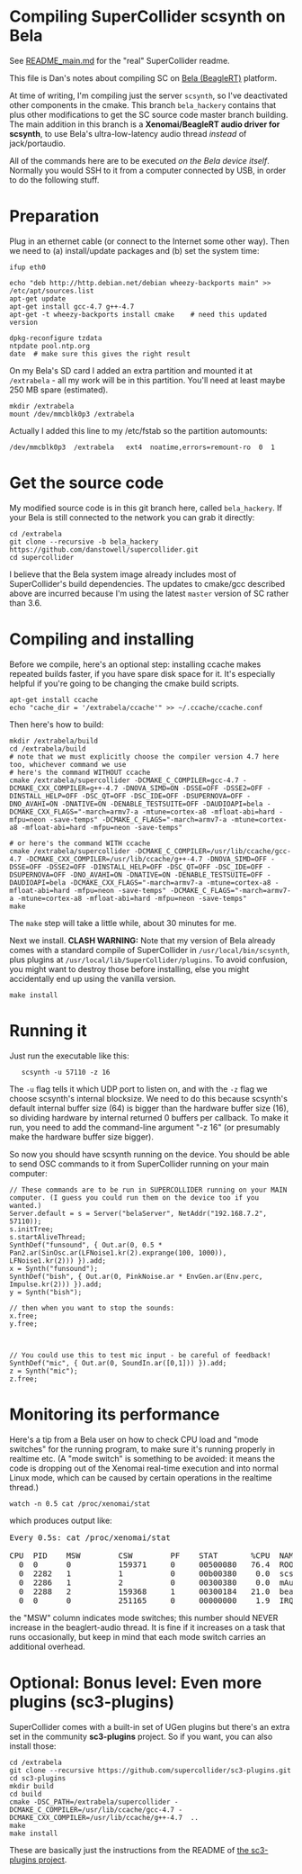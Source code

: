 Compiling SuperCollider scsynth on Bela
=======================================

See [README_main.md](README_main.md) for the "real" SuperCollider readme.

This file is Dan's notes about compiling SC on [Bela (BeagleRT)](http://beaglert.cc/) platform.

At time of writing, I'm compiling just the server `scsynth`, so I've deactivated other components in the cmake.
This branch `bela_hackery` contains that plus other modifications to get the SC source code master branch building.
The main addition in this branch is a **Xenomai/BeagleRT audio driver for scsynth**, to use Bela's ultra-low-latency audio thread *instead* of jack/portaudio.

All of the commands here are to be executed *on the Bela device itself*. Normally you would SSH to it from a computer connected by USB, in order to do the following stuff.

Preparation
===========

Plug in an ethernet cable (or connect to the Internet some other way). Then we need to (a) install/update packages and (b) set the system time:

    ifup eth0

    echo "deb http://http.debian.net/debian wheezy-backports main" >> /etc/apt/sources.list
    apt-get update
    apt-get install gcc-4.7 g++-4.7
    apt-get -t wheezy-backports install cmake    # need this updated version

    dpkg-reconfigure tzdata
    ntpdate pool.ntp.org
    date  # make sure this gives the right result

On my Bela's SD card I added an extra partition and mounted it at `/extrabela` - all my work will be in this partition.
You'll need at least maybe 250 MB spare (estimated).

    mkdir /extrabela
    mount /dev/mmcblk0p3 /extrabela

Actually I added this line to my /etc/fstab so the partition automounts:

    /dev/mmcblk0p3  /extrabela   ext4  noatime,errors=remount-ro  0  1


Get the source code
===================

My modified source code is in this git branch here, called `bela_hackery`. If your Bela is still connected to the network you can grab it directly:

    cd /extrabela
    git clone --recursive -b bela_hackery https://github.com/danstowell/supercollider.git
    cd supercollider

I believe that the Bela system image already includes most of SuperCollider's build dependencies. The updates to cmake/gcc described above are incurred because I'm using the latest `master` version of SC rather than 3.6.

Compiling and installing
========================

Before we compile, here's an optional step: installing ccache makes repeated builds faster, if you have spare disk space for it. It's especially helpful if you're going to be changing the cmake build scripts.

    apt-get install ccache
    echo "cache_dir = '/extrabela/ccache'" >> ~/.ccache/ccache.conf

Then here's how to build:

    mkdir /extrabela/build
    cd /extrabela/build
    # note that we must explicitly choose the compiler version 4.7 here too, whichever command we use
    # here's the command WITHOUT ccache
    cmake /extrabela/supercollider -DCMAKE_C_COMPILER=gcc-4.7 -DCMAKE_CXX_COMPILER=g++-4.7 -DNOVA_SIMD=ON -DSSE=OFF -DSSE2=OFF -DINSTALL_HELP=OFF -DSC_QT=OFF -DSC_IDE=OFF -DSUPERNOVA=OFF -DNO_AVAHI=ON -DNATIVE=ON -DENABLE_TESTSUITE=OFF -DAUDIOAPI=bela -DCMAKE_CXX_FLAGS="-march=armv7-a -mtune=cortex-a8 -mfloat-abi=hard -mfpu=neon -save-temps" -DCMAKE_C_FLAGS="-march=armv7-a -mtune=cortex-a8 -mfloat-abi=hard -mfpu=neon -save-temps"

    # or here's the command WITH ccache
    cmake /extrabela/supercollider -DCMAKE_C_COMPILER=/usr/lib/ccache/gcc-4.7 -DCMAKE_CXX_COMPILER=/usr/lib/ccache/g++-4.7 -DNOVA_SIMD=OFF -DSSE=OFF -DSSE2=OFF -DINSTALL_HELP=OFF -DSC_QT=OFF -DSC_IDE=OFF -DSUPERNOVA=OFF -DNO_AVAHI=ON -DNATIVE=ON -DENABLE_TESTSUITE=OFF -DAUDIOAPI=bela -DCMAKE_CXX_FLAGS="-march=armv7-a -mtune=cortex-a8 -mfloat-abi=hard -mfpu=neon -save-temps" -DCMAKE_C_FLAGS="-march=armv7-a -mtune=cortex-a8 -mfloat-abi=hard -mfpu=neon -save-temps"
    make

The `make` step will take a little while, about 30 minutes for me.

Next we install. **CLASH WARNING:** Note that my version of Bela already comes with a standard compile of SuperCollider in `/usr/local/bin/scsynth`, plus plugins at `/usr/local/lib/SuperCollider/plugins`. To avoid confusion, you might want to destroy those before installing, else you might accidentally end up using the vanilla version.

    make install
    
Running it
==========

Just run the executable like this:

       scsynth -u 57110 -z 16

The `-u` flag tells it which UDP port to listen on, and with the `-z` flag we choose scsynth's internal blocksize. We need to do this because scsynth's default internal buffer size (64) is bigger than the hardware buffer size (16), so dividing hardware by internal returned 0 buffers per callback. To make it run, you need to add the command-line argument "-z 16" (or presumably make the hardware buffer size bigger).

So now you should have scsynth running on the device. You should be able to send OSC commands to it from SuperCollider running on your main computer:

    // These commands are to be run in SUPERCOLLIDER running on your MAIN computer. (I guess you could run them on the device too if you wanted.)
    Server.default = s = Server("belaServer", NetAddr("192.168.7.2", 57110));
    s.initTree;
    s.startAliveThread;
    SynthDef("funsound", { Out.ar(0, 0.5 * Pan2.ar(SinOsc.ar(LFNoise1.kr(2).exprange(100, 1000)), LFNoise1.kr(2))) }).add;
    x = Synth("funsound");
    SynthDef("bish", { Out.ar(0, PinkNoise.ar * EnvGen.ar(Env.perc, Impulse.kr(2))) }).add;
    y = Synth("bish");
    
    // then when you want to stop the sounds:
    x.free;
    y.free;



    // You could use this to test mic input - be careful of feedback!
    SynthDef("mic", { Out.ar(0, SoundIn.ar([0,1])) }).add;
    z = Synth("mic");
    z.free;

Monitoring its performance
======================================================
Here's a tip from a Bela user on how to check CPU load and "mode switches" for the running program, to make sure it's running properly in realtime etc. (A "mode switch" is something to be avoided: it means the code is dropping out of the Xenomai real-time execution and into normal Linux mode, which can be caused by certain operations in the realtime thread.)

    watch -n 0.5 cat /proc/xenomai/stat

which produces output like:

<pre>
Every 0.5s: cat /proc/xenomai/stat                                                                                                                         Fri Apr  1 12:37:24 2016

CPU  PID    MSW        CSW        PF    STAT       %CPU  NAME
  0  0      0          159371     0     00500080   76.4  ROOT
  0  2282   1          1          0     00b00380    0.0  scsynth
  0  2286   1          2          0     00300380    0.0  mAudioSyncSignalTask
  0  2288   2          159368     1     00300184   21.0  beaglert-audio
  0  0      0          251165     0     00000000    1.9  IRQ67: [timer]
</pre>

the "MSW" column indicates mode switches; this number should NEVER increase in the beaglert-audio thread. It is fine if it increases on a task that runs occasionally, but keep in mind that each mode switch carries an additional overhead.

Optional: Bonus level: Even more plugins (sc3-plugins)
======================================================

SuperCollider comes with a built-in set of UGen plugins but there's an extra set in the community **sc3-plugins** project. So if you want, you can also install those:

    cd /extrabela
    git clone --recursive https://github.com/supercollider/sc3-plugins.git
    cd sc3-plugins
    mkdir build
    cd build
    cmake -DSC_PATH=/extrabela/supercollider -DCMAKE_C_COMPILER=/usr/lib/ccache/gcc-4.7 -DCMAKE_CXX_COMPILER=/usr/lib/ccache/g++-4.7  ..
    make
    make install

These are basically just the instructions from the README of [the sc3-plugins project](https://github.com/supercollider/sc3-plugins/).
